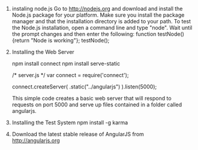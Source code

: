 
1) instaling node.js 
	Go to http://nodejs.org and download and install the Node.js package for your platform. 
	Make sure you install the package manager and that the installation directory is added to your path.
	To test the Node.js installation, open a command line and type "node". 
	Wait until the prompt changes and then enter the following:
		function testNode() {return "Node is working"}; testNode();	

2) Installing the Web Server

	npm install connect
	npm install serve-static

	/* server.js */
	var connect = require('connect');
	
	connect.createServer(
		.static("../angularjs")
	).listen(5000);

	This simple code creates a basic web server that will respond to requests on port 5000 and serve up files contained
	in a folder called angularjs.

3) Installing the Test System
	npm install -g karma

4) Download the latest stable release of AngularJS from http://angularjs.org
